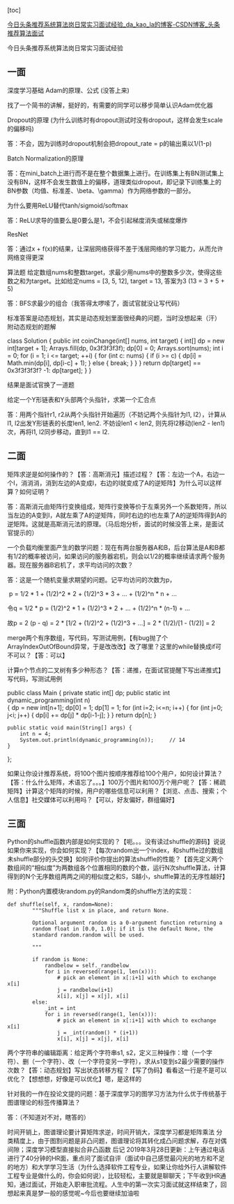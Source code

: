[toc]

[今日头条推荐系统算法岗日常实习面试经验_da_kao_la的博客-CSDN博客_头条 推荐算法面试](https://blog.csdn.net/da_kao_la/article/details/88858220?utm_medium=distribute.pc_relevant.none-task-blog-BlogCommendFromMachineLearnPai2-6.edu_weight&depth_1-utm_source=distribute.pc_relevant.none-task-blog-BlogCommendFromMachineLearnPai2-6.edu_weight)

今日头条推荐系统算法岗日常实习面试经验

## 一面
深度学习基础
Adam的原理、公式 (没答上来)

找了一个简书的讲解，挺好的，有需要的同学可以移步简单认识Adam优化器

Dropout的原理 (为什么训练时有dropout测试时没有dropout，这样会发生scale的偏移吗)

答：不会，因为训练时dropout机制会把dropout_rate = p的输出乘以1/(1-p)

Batch Normalization的原理

答：在mini_batch上进行而不是在整个数据集上进行。在训练集上有BN测试集上没有BN，这样不会发生数值上的偏移，道理类似dropout，即记录下训练集上的BN参数（均值、标准差、\beta、\gamma）作为网络参数的一部分。

为什么要用ReLU替代tanh/sigmoid/softmax

答：ReLU求导的值要么是0要么是1，不会引起梯度消失或梯度爆炸

ResNet

答：通过x + f(x)的结果，让深层网络获得不差于浅层网络的学习能力，从而允许网络变得更深

算法题
给定数组nums和整数target，求最少用nums中的整数多少次，使得这些数之和为target。比如给定nums = [3, 5, 12], target = 13, 答案为3 (13 = 3 + 5 + 5)

答：BFS求最少的组合（我答得太啰嗦了，面试官就没让写代码）

标准答案是动态规划，其实是动态规划里面很经典的问题，当时没想起来（汗）
附动态规划的题解

class Solution {
   public int coinChange(int[] nums, int target) {
       int[] dp = new int[target + 1];
       Arrays.fill(dp, 0x3f3f3f3f);
       dp[0] = 0;
       Arrays.sort(nums);
       int i = 0;
       for (i = 1; i <= target; ++i) {
           for (int c: nums) {
               if (i >= c) {
                   dp[i] = Math.min(dp[i], dp[i-c] + 1);
               } else {
                   break;
               }
           }
       }
       return dp[target] == 0x3f3f3f3f? -1: dp[target];
   }
}

结果是面试官换了一道题

给定一个Y形链表和Y头部两个头指针，求第一个汇合点

答：用两个指针r1, r2从两个头指针开始遍历（不妨记两个头指针为l1, l2），计算从l1, l2出发Y形链表的长度len1, len2. 不妨设len1 < len2, 则先将l2移动(len2 - len1)次，再将l1, l2同步移动，直到l1 == l2.

## 二面

矩阵求逆是如何操作的？【答：高斯消元】描述过程？【答：左边一个A，右边一个I，消消消，消到左边的A变成I，右边的I就变成了A的逆矩阵】为什么可以这样算？如何证明？

答：高斯消元由矩阵行变换组成，矩阵行变换等价于左乘另外一个系数矩阵，所以当左边的A变到I，A就左乘了A的逆矩阵，同时右边的I也左乘了A的逆矩阵得到A的逆矩阵。这就是高斯消元法的原理。（马后炮分析，面试的时候没答上来，是面试官提示的）

一个负载均衡里面产生的数学问题：现在有两台服务器A和B，后台算法是A和B都有1/2的概率被访问，如果访问的服务器宕机，则会以1/2的概率继续请求两个服务器。现在服务器B宕机了，求平均访问的次数？

答：这是一个随机变量求期望的问题。记平均访问的次数为p，

​ p = 1/2 * 1 + (1/2)^2 * 2 + (1/2)^3 * 3 + … + (1/2)^n * n + …

令q = 1/2 * p = (1/2)^2 * 1 + (1/2)^3 * 2 + … + (1/2)^n * (n-1) + …

故p = 2 (p - q) = 2 * [1/2 + (1/2)^2 + (1/2)^3 + …] = 2 * (1/2)/[1 - (1/2)] = 2

merge两个有序数组，写代码，写测试用例，【有bug抛了个ArrayIndexOutOfBound异常，于是改改改】改了哪里？这里的while替换成if可不可以？【答：可以】

计算n个节点的二叉树有多少种形态？【答：递推，在面试官提醒下写出递推式】写代码，写测试用例

public class Main {
    private static int[] dp;
    public static int dynamic_programming(int n)  
    {
        dp = new int[n+1];
        dp[0] = 1;
        dp[1] = 1;
        for (int i=2; i<=n; i++)
        {
            for (int j=0; j<i; j++)
            {
                dp[i] += dp[j] * dp[i-1-j];
            }
        }
        return dp[n];
    }
    
    public static void main(String[] args) {
        int n = 4;
        System.out.println(dynamic_programming(n));		// 14
    }
};

如果让你设计推荐系统，将100个图片按顺序推荐给100个用户，如何设计算法？【答：什么什么矩阵，术语忘了。。。】100万个图片和100万个用户呢？【答：稀疏矩阵】计算这个矩阵的时候，用户的哪些信息可以利用？【浏览、点击、搜索；个人信息】社交媒体可以利用吗？【可以，好友偏好，群组偏好】

## 三面

Python的shuffle函数内部是如何实现的？【呃。。。没有读过shuffle的源码】说说如果你来实现，你会如何实现？【每次random出一个index，和shuffle过的数组未shuffle部分的头交换】如何评价你提出的算法shuffle的性能？【首先定义两个数组间的“相似度”为两数组各个位置相同的数的个数，运行N次shuffle算法，计算得到的N个无序数组两两之间的相似度之和S，S越小，shuffle算法的无序性越好】

附：Python内置模块random.py的Random类的shuffle方法的实现：

```
def shuffle(self, x, random=None):
        """Shuffle list x in place, and return None.

        Optional argument random is a 0-argument function returning a
        random float in [0.0, 1.0); if it is the default None, the
        standard random.random will be used.

        """

        if random is None:
            randbelow = self._randbelow
            for i in reversed(range(1, len(x))):
                # pick an element in x[:i+1] with which to exchange x[i]
                j = randbelow(i+1)
                x[i], x[j] = x[j], x[i]
        else:
            _int = int
            for i in reversed(range(1, len(x))):
                # pick an element in x[:i+1] with which to exchange x[i]
                j = _int(random() * (i+1))
                x[i], x[j] = x[j], x[i]
```

两个字符串的编辑距离：给定两个字符串s1, s2，定义三种操作：增（一个字符）、删（一个字符）、改（一个字符变另一字符），求从s1变到s2最少需要的操作次数？【答：动态规划】写出状态转移方程？【写了伪码】看看这一行是不是可以优化？【想想想，好像是可以优化】嗯，是这样的

针对我的一作在投论文提的问题：基于深度学习的图学习方法为什么优于传统基于图谱理论的标签传播算法？

答：（不知道对不对，瞎答的）

时间开销上，图谱理论要计算矩阵求逆，时间开销大，深度学习都是矩阵乘法
分类精度上，由于图割问题是非凸问题，图谱理论将其转化成凸问题求解，存在对偶间隙；深度学习模型直接拟合非凸函数
后记
2019年3月28日更新：上午通过电话进行了40分钟的HR面，重点问了面试自评（面试中自己感觉最闪光的地方和不足的地方）和大学学习生活（为什么选择软件工程专业，如果让你给外行人讲解软件工程专业是做什么的，你会如何说），比较轻松，主要就是聊聊天；下午收到HR通知，通过面试，开始走入职审批流程。人生中的第一次实习面试就这样结束了，回想起来真是梦一般的感觉呢~今后也要继续加油啦